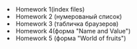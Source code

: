  <li><a href=" C:\Users\Lalit\OneDrive\Desktop\Trainings\Homeworks\Homework 1\Homework\index.html"></a> Homework 1(index files)</li>          
 <li><a href="C:\Users\Lalit\OneDrive\Desktop\Trainings\Homeworks\Homework 1\Homework 2\Homework 2\index.html"></a>Homework 2 (нумерованый список)</li>
 <li><a href=" C:\Users\Lalit\OneDrive\Desktop\Trainings\Homeworks\Homework 1\Homework 3\Homework 3\index.html"></a>Homework 3 (табличка браузеров)</li>
<li><a href=" C:\Users\Lalit\OneDrive\Desktop\Trainings\Homeworks\Homework 1\Homework 4\Homework 4\index.html "></a> Homework 4(форма "Name and Value")</li>
 <li><a href=" C:\Users\Lalit\OneDrive\Desktop\Trainings\Homeworks\Homework 1\Homework 5\Homework 5\index.html"></a> Homework 5 (форма "World of fruits")</li>
